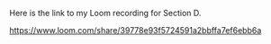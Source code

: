 Here is the link to my Loom recording for Section D.

https://www.loom.com/share/39778e93f5724591a2bbffa7ef6ebb6a
